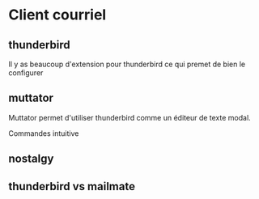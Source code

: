 Client courriel
====================

## thunderbird
Il y as beaucoup d'extension pour thunderbird ce qui premet de bien le configurer

## muttator
Muttator permet d'utiliser thunderbird comme un éditeur de texte modal. 

Commandes intuitive


## nostalgy

## thunderbird vs mailmate

